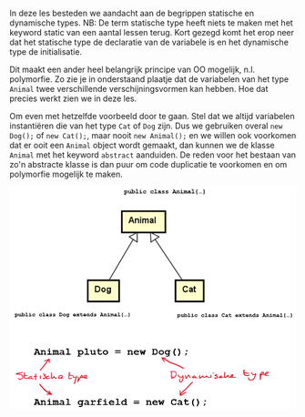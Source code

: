 In deze les besteden we aandacht aan de begrippen statische en dynamische types. NB: De term statische type heeft niets te maken met het keyword static van een aantal lessen terug. Kort gezegd komt het erop neer dat het statische type de declaratie van de variabele is en het dynamische type de initialisatie.

Dit maakt een ander heel belangrijk principe van OO mogelijk, n.l. polymorfie. Zo zie je in onderstaand plaatje dat de variabelen van het type `Animal` twee verschillende verschijningsvormen kan hebben. Hoe dat precies werkt zien we in deze les.

Om even met hetzelfde voorbeeld door te gaan. Stel dat we altijd variabelen instantiëren die van het type `Cat` of `Dog` zijn. Dus we gebruiken overal `new Dog();` of `new Cat();`, maar nooit `new Animal();` en we willen ook voorkomen dat er ooit een `Animal` object wordt gemaakt, dan kunnen we de klasse `Animal` met het keyword `abstract` aanduiden. De reden voor het bestaan van zo'n abstracte klasse is dan puur om code duplicatie te voorkomen en om polymorfie mogelijk te maken.

![AnimalDogCat](images/AnimalDogCat.png)